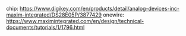 chip: https://www.digikey.com/en/products/detail/analog-devices-inc-maxim-integrated/DS28E05P/3877429
onewire: https://www.maximintegrated.com/en/design/technical-documents/tutorials/1/1796.html